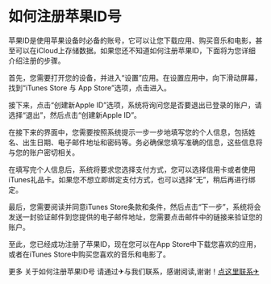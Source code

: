 # 如何注册苹果ID号

苹果ID是使用苹果设备时必备的账号，它可以让您下载应用、购买音乐和电影，甚至可以在iCloud上存储数据。如果您还不知道如何注册苹果ID，下面将为您详细介绍注册的步骤。

首先，您需要打开您的设备，并进入“设置”应用。在设置应用中，向下滑动屏幕，找到“iTunes Store 与 App Store”选项，点击进入。

接下来，点击“创建新Apple ID”选项，系统将询问您是否要退出已登录的账户，请选择“退出”，然后点击“创建新Apple ID”。

在接下来的界面中，您需要按照系统提示一步一步地填写您的个人信息，包括姓名、出生日期、电子邮件地址和密码等。务必确保您填写准确的信息，这些信息将与您的账户密切相关。

在填写完个人信息后，系统将要求您选择支付方式，您可以选择信用卡或者使用iTunes礼品卡。如果您不想立即绑定支付方式，也可以选择“无”，稍后再进行绑定。

最后，您需要阅读并同意iTunes Store条款和条件，然后点击“下一步”，系统将会发送一封验证邮件到您提供的电子邮件地址，您需要点击邮件中的链接来验证您的账户。

至此，您已经成功注册了苹果ID，现在您可以在App Store中下载您喜欢的应用，或者在iTunes Store中购买您喜欢的音乐和电影了。

更多 关于如何注册苹果ID号 请通过✈与我们联系，感谢阅读,谢谢！[点这里联系✈](https://ww.k02.cc)